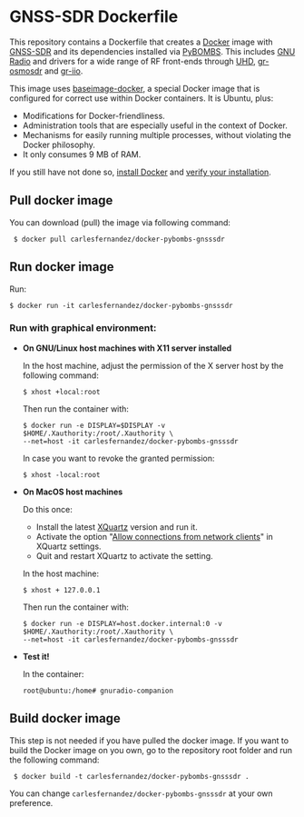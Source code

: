 # GNSS-SDR Dockerfile

This repository contains a Dockerfile that creates a [Docker](https://www.docker.com/) image with [GNSS-SDR](https://gnss-sdr.org) and its dependencies installed via [PyBOMBS](https://github.com/gnuradio/pybombs). This includes [GNU Radio](https://gnuradio.org/) and drivers for a wide range of RF front-ends through [UHD](https://github.com/EttusResearch/uhd), [gr-osmosdr](http://osmocom.org/projects/sdr/wiki/GrOsmoSDR) and [gr-iio](https://github.com/analogdevicesinc/gr-iio).

This image uses [baseimage-docker](https://github.com/phusion/baseimage-docker), a special Docker image that is configured for correct use within Docker containers. It is Ubuntu, plus:

  * Modifications for Docker-friendliness.
  * Administration tools that are especially useful in the context of Docker.
  * Mechanisms for easily running multiple processes, without violating the Docker philosophy.
  * It only consumes 9 MB of RAM.

If you still have not done so, [install Docker](https://docs.docker.com/engine/getstarted/step_one/) and [verify your installation](https://docs.docker.com/engine/getstarted/step_three/).

Pull docker image
-----------

You can download (pull) the image via following command:

     $ docker pull carlesfernandez/docker-pybombs-gnsssdr


Run docker image
-----------

Run:

    $ docker run -it carlesfernandez/docker-pybombs-gnsssdr

### Run with graphical environment:

 * **On GNU/Linux host machines with X11 server installed**

   In the host machine, adjust the permission of the X server host by the following command:

       $ xhost +local:root

   Then run the container with:

       $ docker run -e DISPLAY=$DISPLAY -v $HOME/.Xauthority:/root/.Xauthority \
       --net=host -it carlesfernandez/docker-pybombs-gnsssdr

   In case you want to revoke the granted permission:

       $ xhost -local:root

 * **On MacOS host machines**

   Do this once:
     - Install the latest [XQuartz](https://www.xquartz.org/) version and run it.
     - Activate the option "[Allow connections from network clients](https://blogs.oracle.com/oraclewebcentersuite/running-gui-applications-on-native-docker-containers-for-mac)" in XQuartz settings.
     - Quit and restart XQuartz to activate the setting.

   In the host machine:

       $ xhost + 127.0.0.1

   Then run the container with:

       $ docker run -e DISPLAY=host.docker.internal:0 -v $HOME/.Xauthority:/root/.Xauthority \
       --net=host -it carlesfernandez/docker-pybombs-gnsssdr

 * **Test it!**

   In the container:

       root@ubuntu:/home# gnuradio-companion


Build docker image
-----------

This step is not needed if you have pulled the docker image. If you want to build the Docker image on you own, go to the repository root folder and run the following command:

     $ docker build -t carlesfernandez/docker-pybombs-gnsssdr .

You can change `carlesfernandez/docker-pybombs-gnsssdr` at your own preference.
